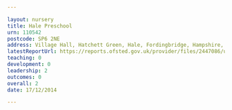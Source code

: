 ```yaml
---

layout: nursery
title: Hale Preschool
urn: 110542
postcode: SP6 2NE
address: Village Hall, Hatchett Green, Hale, Fordingbridge, Hampshire, SP6 2NE
latestReportUrl: https://reports.ofsted.gov.uk/provider/files/2447086/urn/110542.pdf
teaching: 0
development: 0
leadership: 2
outcomes: 0
overall: 2
date: 17/12/2014

---
```

